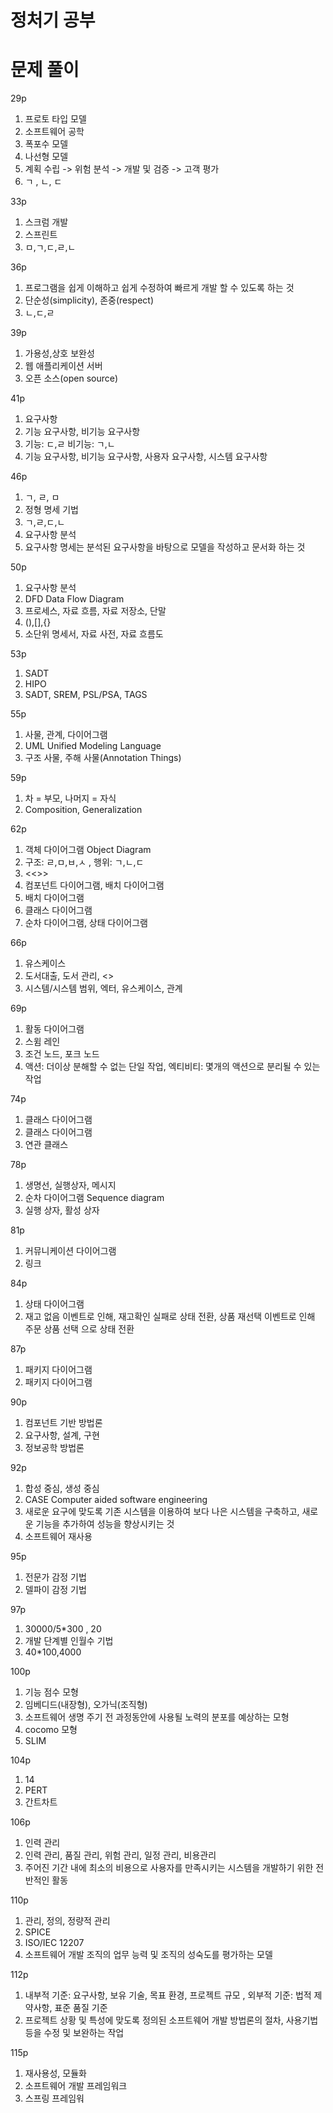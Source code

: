 # 정처기 공부

# 문제 풀이

29p

1. 프로토 타입 모델
2. 소프트웨어 공학
3. 폭포수 모델
4. 나선형 모델
5. 계획 수립 -> 위험 분석 -> 개발 및 검증 -> 고객 평가
6. ㄱ , ㄴ, ㄷ

33p

1. 스크럼 개발
2. 스프린트
3. ㅁ,ㄱ,ㄷ,ㄹ,ㄴ

36p

1. 프로그램을 쉽게 이해하고 쉽게 수정하여 빠르게 개발 할 수 있도록 하는 것
2. 단순성(simplicity), 존중(respect)
3. ㄴ,ㄷ,ㄹ

39p

1. 가용성,상호 보완성
2. 웹 애플리케이션 서버
3. 오픈 소스(open source)

41p

1. 요구사항
2. 기능 요구사항, 비기능 요구사항
3. 기능: ㄷ,ㄹ 비기능: ㄱ,ㄴ
4. 기능 요구사항, 비기능 요구사항, 사용자 요구사항, 시스템 요구사항

46p 

1. ㄱ, ㄹ, ㅁ 
2. 정형 명세 기법
3. ㄱ,ㄹ,ㄷ,ㄴ
4. 요구사항 분석
5. 요구사항 명세는 분석된 요구사항을 바탕으로 모델을 작성하고 문서화 하는 것

50p

1. 요구사항 분석
2. DFD Data Flow Diagram
3. 프로세스, 자료 흐름, 자료 저장소, 단말
4. (),[],{}
5. 소단위 명세서, 자료 사전, 자료 흐름도

53p

1. SADT
2. HIPO
3. SADT, SREM, PSL/PSA, TAGS

55p

1. 사물, 관계, 다이어그램
2. UML Unified Modeling Language
3. 구조 사물, 주해 사물(Annotation Things)

59p 

1. 차 = 부모, 나머지 = 자식
2. Composition, Generalization

62p

1. 객체 다이어그램 Object Diagram
2. 구조: ㄹ,ㅁ,ㅂ,ㅅ , 행위: ㄱ,ㄴ,ㄷ 
3. <<>>
4. 컴포넌트 다이어그램, 배치 다이어그램
5. 배치 다이어그램
6. 클래스 다이어그램
7. 순차 다이어그램, 상태 다이어그램

66p 

1. 유스케이스
2. 도서대출, 도서 관리, <<include>>
3. 시스템/시스템 범위, 엑터, 유스케이스, 관계

69p

1. 활동 다이어그램
2. 스윔 레인
3. 조건 노드, 포크 노드
4. 액션: 더이상 분해할 수 없는 단일 작업, 엑티비티: 몇개의 액션으로 분리될 수 있는 작업


74p 

1. 클래스 다이어그램
2. 클래스 다이어그램
3. 연관 클래스

78p

1. 생명선, 실행상자, 메시지
2. 순차 다이어그램 Sequence diagram
3. 실행 상자, 활성 상자

81p

1. 커뮤니케이션 다이어그램
2. 링크

84p

1. 상태 다이어그램
2. 재고 없음 이벤트로 인해, 재고확인 실패로 상태 전환, 상품 재선택 이벤트로 인해 주문 상품 선택 으로 상태 전환

87p 

1. 패키지 다이어그램
2. 패키지 다이어그램

90p

1. 컴포넌트 기반 방법론
2. 요구사항, 설계, 구현
3. 정보공학 방법론

92p

1. 합성 중심, 생성 중심
2. CASE Computer aided software engineering 
3. 새로운 요구에 맞도록 기존 시스템을 이용하여 보다 나은 시스템을 구축하고, 새로운 기능을 추가하여 성능을 향상시키는 것
4. 소프트웨어 재사용

95p

1. 전문가 감정 기법
2. 델파이 감정 기법

97p

1. 30000/5*300 , 20
2. 개발 단계별 인월수 기법
3. 40*100,4000

100p

1. 기능 점수 모형
2. 임베디드(내장형), 오가닉(조직형)
3. 소프트웨어 생명 주기 전 과정동안에 사용될 노력의 분포를 예상하는 모형
4. cocomo 모형
5. SLIM

104p

1. 14
2. PERT
3. 간트차트

106p

1. 인력 관리
2. 인력 관리, 품질 관리, 위험 관리, 일정 관리, 비용관리
3. 주어진 기간 내에 최소의 비용으로 사용자를 만족시키는 시스템을 개발하기 위한 전반적인 활동

110p

1. 관리, 정의, 정량적 관리
2. SPICE
3. ISO/IEC 12207
4. 소프트웨어 개발 조직의 업무 능력 및 조직의 성숙도를 평가하는 모델

112p

1. 내부적 기준: 요구사항, 보유 기술, 목표 환경, 프로젝트 규모 , 외부적 기준: 법적 제약사항, 표준 품질 기준
2. 프로젝트 상황 및 특성에 맞도록 정의된 소프트웨어 개발 방법론의 절차, 사용기법 등을 수정 및 보완하는 작업

115p

1. 재사용성, 모듈화
2. 소프트웨어 개발 프레임워크
3. 스프링 프레임워